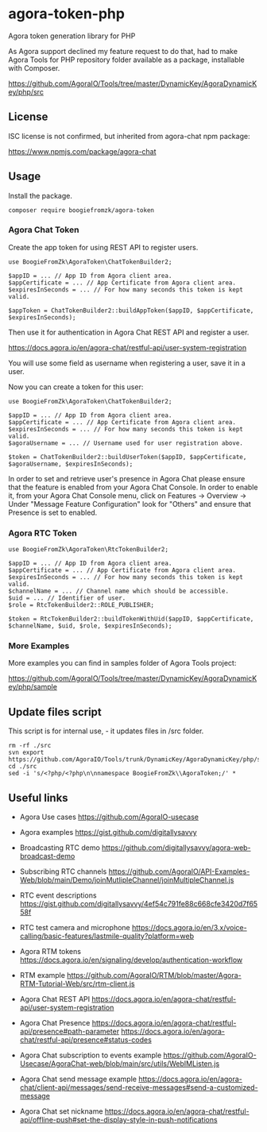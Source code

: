 # agora-token-php
Agora token generation library for PHP

As Agora support declined my feature request to do that, had to make Agora Tools for PHP repository folder available as a package, installable with Composer.

https://github.com/AgoraIO/Tools/tree/master/DynamicKey/AgoraDynamicKey/php/src

## License

ISC license is not confirmed, but inherited from agora-chat npm package:

https://www.npmjs.com/package/agora-chat

## Usage

Install the package.

```
composer require boogiefromzk/agora-token
```

### Agora Chat Token

Create the app token for using REST API to register users.

```
use BoogieFromZk\AgoraToken\ChatTokenBuilder2;

$appID = ... // App ID from Agora client area.
$appCertificate = ... // App Certificate from Agora client area.
$expiresInSeconds = ... // For how many seconds this token is kept valid.

$appToken = ChatTokenBuilder2::buildAppToken($appID, $appCertificate, $expiresInSeconds);
```

Then use it for authentication in Agora Chat REST API and register a user.

https://docs.agora.io/en/agora-chat/restful-api/user-system-registration

You will use some field as username when registering a user, save it in a user.

Now you can create a token for this user:

```
use BoogieFromZk\AgoraToken\ChatTokenBuilder2;

$appID = ... // App ID from Agora client area.
$appCertificate = ... // App Certificate from Agora client area.
$expiresInSeconds = ... // For how many seconds this token is kept valid.
$agoraUsername = ... // Username used for user registration above.

$token = ChatTokenBuilder2::buildUserToken($appID, $appCertificate, $agoraUsername, $expiresInSeconds);
```

In order to set and retrieve user's presence in Agora Chat please ensure that the feature is enabled from your Agora Chat Console. In order to enable it, from your Agora Chat Console menu, click on Features -> Overview -> Under "Message Feature Configuration" look for "Others" and ensure that Presence is set to enabled.

### Agora RTC Token

```
use BoogieFromZk\AgoraToken\RtcTokenBuilder2;

$appID = ... // App ID from Agora client area.
$appCertificate = ... // App Certificate from Agora client area.
$expiresInSeconds = ... // For how many seconds this token is kept valid.
$channelName = ... // Channel name which should be accessible.
$uid = ... // Identifier of user.
$role = RtcTokenBuilder2::ROLE_PUBLISHER;

$token = RtcTokenBuilder2::buildTokenWithUid($appID, $appCertificate, $channelName, $uid, $role, $expiresInSeconds);
```

### More Examples

More examples you can find in samples folder of Agora Tools project:

https://github.com/AgoraIO/Tools/tree/master/DynamicKey/AgoraDynamicKey/php/sample

## Update files script

This script is for internal use, - it updates files in /src folder.

```
rm -rf ./src
svn export https://github.com/AgoraIO/Tools/trunk/DynamicKey/AgoraDynamicKey/php/src
cd ./src
sed -i 's/<?php/<?php\n\nnamespace BoogieFromZk\\AgoraToken;/' *
```

## Useful links
* Agora Use cases https://github.com/AgoraIO-usecase
* Agora examples https://gist.github.com/digitallysavvy

* Broadcasting RTC demo https://github.com/digitallysavvy/agora-web-broadcast-demo
* Subscribing RTC channels https://github.com/AgoraIO/API-Examples-Web/blob/main/Demo/joinMutlipleChannel/joinMultipleChannel.js
* RTC event descriptions https://gist.github.com/digitallysavvy/4ef54c791fe88c668cfe3420d7f6558f
* RTC test camera and microphone https://docs.agora.io/en/3.x/voice-calling/basic-features/lastmile-quality?platform=web

* Agora RTM tokens https://docs.agora.io/en/signaling/develop/authentication-workflow
* RTM example https://github.com/AgoraIO/RTM/blob/master/Agora-RTM-Tutorial-Web/src/rtm-client.js

* Agora Chat REST API https://docs.agora.io/en/agora-chat/restful-api/user-system-registration
* Agora Chat Presence https://docs.agora.io/en/agora-chat/restful-api/presence#path-parameter
https://docs.agora.io/en/agora-chat/restful-api/presence#status-codes
* Agora Chat subscription to events example https://github.com/AgoraIO-Usecase/AgoraChat-web/blob/main/src/utils/WebIMListen.js
* Agora Chat send message example https://docs.agora.io/en/agora-chat/client-api/messages/send-receive-messages#send-a-customized-message
* Agora Chat set nickname https://docs.agora.io/en/agora-chat/restful-api/offline-push#set-the-display-style-in-push-notifications
